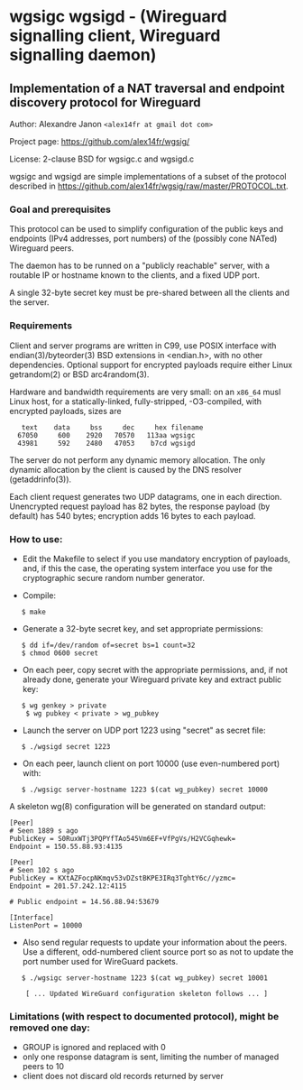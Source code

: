 # wgsigc wgsigd - (Wireguard signalling client, Wireguard signalling daemon)
## Implementation of a NAT traversal and endpoint discovery protocol for Wireguard

Author: Alexandre Janon `<alex14fr at gmail dot com>`

Project page: <https://github.com/alex14fr/wgsig/>

License: 2-clause BSD for wgsigc.c and wgsigd.c

wgsigc and wgsigd are simple implementations of a subset of the
protocol described in <https://github.com/alex14fr/wgsig/raw/master/PROTOCOL.txt>.

### Goal and prerequisites

This protocol can be used to simplify configuration of the public keys and endpoints 
(IPv4 addresses, port numbers) of the (possibly cone NATed) Wireguard peers.

The daemon has to be runned on a "publicly reachable" server, with a routable IP or hostname known to the clients, and a fixed UDP port.

A single 32-byte secret key must be pre-shared between all the clients and the server.

### Requirements

Client and server programs are written in C99, use POSIX interface with endian(3)/byteorder(3) BSD extensions in <endian.h>, with no other dependencies. Optional support for encrypted payloads require either Linux getrandom(2) or BSD arc4random(3).

Hardware and bandwidth requirements are very small: on an `x86_64` musl Linux host, for a statically-linked, fully-stripped, -O3-compiled, with encrypted payloads, sizes are

```
   text	   data	    bss	    dec	    hex	filename
  67050	    600	   2920	  70570	  113aa	wgsigc
  43981	    592	   2480	  47053	   b7cd	wgsigd
```

The server do not perform any dynamic memory allocation. The only dynamic allocation by the client is caused by the DNS resolver (getaddrinfo(3)).

Each client request generates two UDP datagrams, one in each direction. Unencrypted request payload has 82 bytes, the response payload (by default) has 540 bytes; encryption adds 16 bytes to each payload.


### How to use:

 - Edit the Makefile to select if you use mandatory encryption of payloads, and, if this the case, the operating system interface you use for the cryptographic secure random number generator.

 - Compile:

```
   $ make
```

 - Generate a 32-byte secret key, and set appropriate permissions:

```
   $ dd if=/dev/random of=secret bs=1 count=32
   $ chmod 0600 secret
```

 - On each peer, copy secret with the appropriate permissions, and, if not already done, generate your Wireguard private key and extract public key:

```
   $ wg genkey > private
	$ wg pubkey < private > wg_pubkey
```

 - Launch the server on UDP port 1223 using "secret" as secret file:

```
   $ ./wgsigd secret 1223
```

 - On each peer, launch client on port 10000 (use even-numbered port) with:

```
   $ ./wgsigc server-hostname 1223 $(cat wg_pubkey) secret 10000
```

A skeleton wg(8) configuration will be generated on standard output:

```
[Peer]
# Seen 1889 s ago
PublicKey = S0RuxWTj3PQPYfTAo545Vm6EF+VfPgVs/H2VCGqhewk=
Endpoint = 150.55.88.93:4135

[Peer]
# Seen 102 s ago
PublicKey = KXtAZFocpNKmqv53vDZstBKPE3IRq3TghtY6c//yzmc=
Endpoint = 201.57.242.12:4115

# Public endpoint = 14.56.88.94:53679

[Interface]
ListenPort = 10000
```

 - Also send regular requests to update your information about the peers. Use a different, odd-numbered client source port so as not to update the port number used for WireGuard packets.

```
   $ ./wgsigc server-hostname 1223 $(cat wg_pubkey) secret 10001

	[ ... Updated WireGuard configuration skeleton follows ... ]
```

### Limitations (with respect to documented protocol), might be removed one day:

 - GROUP is ignored and replaced with 0
 - only one response datagram is sent, limiting the number of managed peers to 10
 - client does not discard old records returned by server


